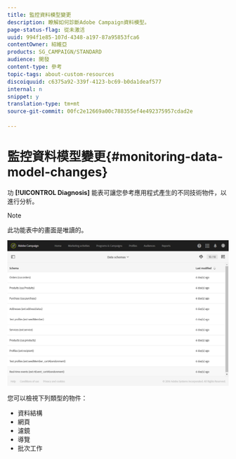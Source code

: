 ```yaml
---
title: 監控資料模型變更
description: 瞭解如何診斷Adobe Campaign資料模型。
page-status-flag: 從未激活
uuid: 994f1e85-107d-4348-a197-87a95853fca6
contentOwner: 紹維亞
products: SG_CAMPAIGN/STANDARD
audience: 開發
content-type: 參考
topic-tags: about-custom-resources
discoiquuid: c6375a92-339f-4123-bc69-b0da1deaf577
internal: n
snippet: y
translation-type: tm+mt
source-git-commit: 00fc2e12669a00c788355ef4e492375957cdad2e

---
```



# 監控資料模型變更{#monitoring-data-model-changes}

功 **[!UICONTROL Diagnosis]** 能表可讓您參考應用程式產生的不同技術物件，以進行分析。

>[!NOTE]
>
>此功能表中的畫面是唯讀的。

![](assets/diagnostic.png)

您可以檢視下列類型的物件：

* 資料結構
* 網頁
* 濾鏡
* 導覽
* 批次工作

